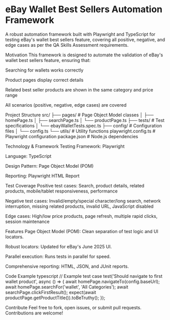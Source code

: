 # eBay Wallet Best Sellers Automation Framework
A robust automation framework built with Playwright and TypeScript for testing eBay's wallet best sellers feature, covering all positive, negative, and edge cases as per the QA Skills Assessment requirements.

 Motivation
This framework is designed to automate the validation of eBay's wallet best sellers feature, ensuring that:

Searching for wallets works correctly

Product pages display correct details

Related best seller products are shown in the same category and price range

All scenarios (positive, negative, edge cases) are covered

 Project Structure
src/
├── pages/            # Page Object Model classes
│   ├── homePage.ts
│   ├── searchPage.ts
│   └── productPage.ts
├── tests/            # Test specifications
│   └── ebayWalletTests.spec.ts
├── config/           # Configuration files
│   └── config.ts
└── utils/            # Utility functions
playwright.config.ts  # Playwright configuration
package.json          # Node.js dependencies


 Technology & Framework
Testing Framework: Playwright

Language: TypeScript

Design Pattern: Page Object Model (POM)

Reporting: Playwright HTML Report

Test Coverage
Positive test cases: Search, product details, related products, mobile/tablet responsiveness, performance

Negative test cases: Invalid/empty/special character/long search, network interruption, missing related products, invalid URL, JavaScript disabled

Edge cases: High/low price products, page refresh, multiple rapid clicks, session maintenance

 Features
Page Object Model (POM): Clean separation of test logic and UI locators.

Robust locators: Updated for eBay's June 2025 UI.

Parallel execution: Runs tests in parallel for speed.

Comprehensive reporting: HTML, JSON, and JUnit reports.



Code Example
typescript
// Example test case
test('Should navigate to first wallet product', async () => {
  await homePage.navigateTo(config.baseUrl);
  await homePage.searchFor('wallet', 'All Categories');
  await searchPage.clickFirstResult();
  expect(await productPage.getProductTitle()).toBeTruthy();
});

Contribute
Feel free to fork, open issues, or submit pull requests. Contributions are welcome!



